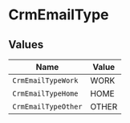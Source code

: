 # CrmEmailType


## Values

| Name                | Value               |
| ------------------- | ------------------- |
| `CrmEmailTypeWork`  | WORK                |
| `CrmEmailTypeHome`  | HOME                |
| `CrmEmailTypeOther` | OTHER               |